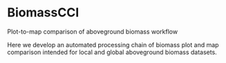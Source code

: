 # BiomassCCI
Plot-to-map comparison of aboveground biomass workflow

Here we develop an automated processing chain of biomass plot and map comparison intended for local and global aboveground biomass datasets. 
